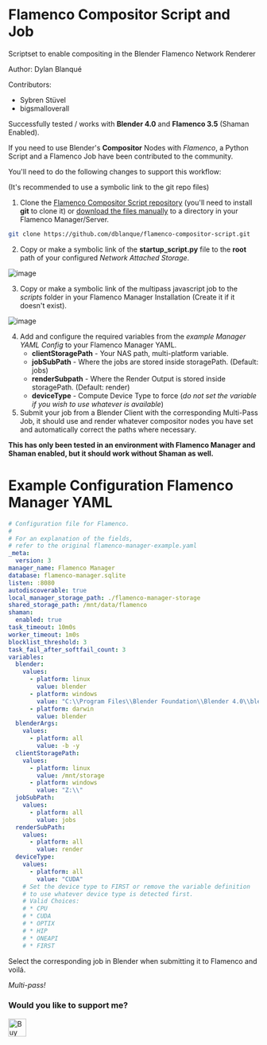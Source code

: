 # Flamenco Compositor Script and Job
Scriptset to enable compositing in the Blender Flamenco Network Renderer

Author: Dylan Blanqué

Contributors:
* Sybren Stüvel
* bigsmalloverall

Successfully tested / works with **Blender 4.0** and **Flamenco 3.5** (Shaman Enabled).

If you need to use Blender's **Compositor** Nodes with *Flamenco*,
a Python Script and a Flamenco Job have been contributed to the community.

You'll need to do the following changes to support this workflow:

(It's recommended to use a symbolic link to the git repo files)

1. Clone the [Flamenco Compositor Script repository][compositorrepo]
(you'll need to install **git** to clone it) or [download the files manually](https://github.com/dblanque/flamenco-compositor-script/archive/refs/heads/main.zip) to a directory
in your Flamenco Manager/Server.
```bash
git clone https://github.com/dblanque/flamenco-compositor-script.git
```

2. Copy or make a symbolic link of the **startup_script.py** file
to the **root** path of your configured *Network Attached Storage*.

![image](https://github.com/dblanque/flamenco-compositor-script/assets/68660667/9e38af56-7fe8-4673-9851-49368d1c8c0e)

3. Copy or make a symbolic link of the multipass javascript job to the *scripts*
folder in your Flamenco Manager Installation (Create it if it doesn't exist).

![image](https://github.com/dblanque/flamenco-compositor-script/assets/68660667/1a2eb1a7-902f-4387-b108-8da94271ba9f)

4. Add and configure the required variables from the *example Manager YAML*
*Config* to your Flamenco Manager YAML.
    * **clientStoragePath**   - Your NAS path, multi-platform variable.
    * **jobSubPath**    - Where the jobs are stored inside storagePath. (Default: jobs)
    * **renderSubpath** - Where the Render Output is stored inside storagePath. (Default: render)
    * **deviceType**    - Compute Device Type to force (*do not set the variable if*
     *you wish to use whatever is available*)
5. Submit your job from a Blender Client with the corresponding Multi-Pass Job,
it should use and render whatever compositor nodes you have set and automatically correct
the paths where necessary.

[compositorrepo]: https://github.com/dblanque/flamenco-compositor-script.git

**This has only been tested in an environment with Flamenco Manager and**
**Shaman enabled, but it should work without Shaman as well.**

# Example Configuration Flamenco Manager YAML

```yaml
# Configuration file for Flamenco.
#
# For an explanation of the fields, 
# refer to the original flamenco-manager-example.yaml
_meta:
  version: 3
manager_name: Flamenco Manager
database: flamenco-manager.sqlite
listen: :8080
autodiscoverable: true
local_manager_storage_path: ./flamenco-manager-storage
shared_storage_path: /mnt/data/flamenco
shaman:
  enabled: true
task_timeout: 10m0s
worker_timeout: 1m0s
blocklist_threshold: 3
task_fail_after_softfail_count: 3
variables:
  blender:
    values:
      - platform: linux
        value: blender
      - platform: windows
        value: "C:\\Program Files\\Blender Foundation\\Blender 4.0\\blender.exe"
      - platform: darwin
        value: blender
  blenderArgs:
    values:
      - platform: all
        value: -b -y
  clientStoragePath:
    values:
      - platform: linux
        value: /mnt/storage
      - platform: windows
        value: "Z:\\"
  jobSubPath:
    values:
      - platform: all
        value: jobs
  renderSubPath:
    values:
      - platform: all
        value: render
  deviceType:
    values:
      - platform: all
        value: "CUDA"
    # Set the device type to FIRST or remove the variable definition
    # to use whatever device type is detected first.
    # Valid Choices: 
    # * CPU
    # * CUDA
    # * OPTIX
    # * HIP
    # * ONEAPI
    # * FIRST
```
Select the corresponding job in Blender when submitting it to Flamenco and voilá.

*Multi-pass!*

### Would you like to support me?
<a href='https://ko-fi.com/E1E2YQ4TG' target='_blank'><img height='36' style='border:0px;height:36px;' src='https://storage.ko-fi.com/cdn/kofi2.png?v=3' border='0' alt='Buy Me a Coffee at ko-fi.com' /></a>
